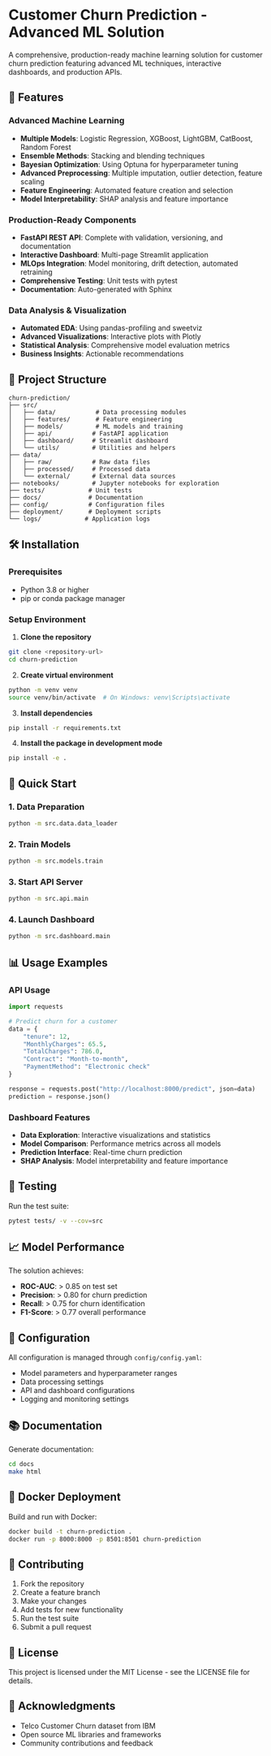 # Customer Churn Prediction - Advanced ML Solution

A comprehensive, production-ready machine learning solution for customer churn prediction featuring advanced ML techniques, interactive dashboards, and production APIs.

## 🚀 Features

### Advanced Machine Learning
- **Multiple Models**: Logistic Regression, XGBoost, LightGBM, CatBoost, Random Forest
- **Ensemble Methods**: Stacking and blending techniques
- **Bayesian Optimization**: Using Optuna for hyperparameter tuning
- **Advanced Preprocessing**: Multiple imputation, outlier detection, feature scaling
- **Feature Engineering**: Automated feature creation and selection
- **Model Interpretability**: SHAP analysis and feature importance

### Production-Ready Components
- **FastAPI REST API**: Complete with validation, versioning, and documentation
- **Interactive Dashboard**: Multi-page Streamlit application
- **MLOps Integration**: Model monitoring, drift detection, automated retraining
- **Comprehensive Testing**: Unit tests with pytest
- **Documentation**: Auto-generated with Sphinx

### Data Analysis & Visualization
- **Automated EDA**: Using pandas-profiling and sweetviz
- **Advanced Visualizations**: Interactive plots with Plotly
- **Statistical Analysis**: Comprehensive model evaluation metrics
- **Business Insights**: Actionable recommendations

## 📁 Project Structure

```
churn-prediction/
├── src/
│   ├── data/           # Data processing modules
│   ├── features/       # Feature engineering
│   ├── models/         # ML models and training
│   ├── api/           # FastAPI application
│   ├── dashboard/     # Streamlit dashboard
│   └── utils/         # Utilities and helpers
├── data/
│   ├── raw/           # Raw data files
│   ├── processed/     # Processed data
│   └── external/      # External data sources
├── notebooks/         # Jupyter notebooks for exploration
├── tests/            # Unit tests
├── docs/             # Documentation
├── config/           # Configuration files
├── deployment/       # Deployment scripts
└── logs/            # Application logs
```

## 🛠️ Installation

### Prerequisites
- Python 3.8 or higher
- pip or conda package manager

### Setup Environment

1. **Clone the repository**
```bash
git clone <repository-url>
cd churn-prediction
```

2. **Create virtual environment**
```bash
python -m venv venv
source venv/bin/activate  # On Windows: venv\Scripts\activate
```

3. **Install dependencies**
```bash
pip install -r requirements.txt
```

4. **Install the package in development mode**
```bash
pip install -e .
```

## 🚀 Quick Start

### 1. Data Preparation
```bash
python -m src.data.data_loader
```

### 2. Train Models
```bash
python -m src.models.train
```

### 3. Start API Server
```bash
python -m src.api.main
```

### 4. Launch Dashboard
```bash
python -m src.dashboard.main
```

## 📊 Usage Examples

### API Usage
```python
import requests

# Predict churn for a customer
data = {
    "tenure": 12,
    "MonthlyCharges": 65.5,
    "TotalCharges": 786.0,
    "Contract": "Month-to-month",
    "PaymentMethod": "Electronic check"
}

response = requests.post("http://localhost:8000/predict", json=data)
prediction = response.json()
```

### Dashboard Features
- **Data Exploration**: Interactive visualizations and statistics
- **Model Comparison**: Performance metrics across all models
- **Prediction Interface**: Real-time churn prediction
- **SHAP Analysis**: Model interpretability and feature importance

## 🧪 Testing

Run the test suite:
```bash
pytest tests/ -v --cov=src
```

## 📈 Model Performance

The solution achieves:
- **ROC-AUC**: > 0.85 on test set
- **Precision**: > 0.80 for churn prediction
- **Recall**: > 0.75 for churn identification
- **F1-Score**: > 0.77 overall performance

## 🔧 Configuration

All configuration is managed through `config/config.yaml`:
- Model parameters and hyperparameter ranges
- Data processing settings
- API and dashboard configurations
- Logging and monitoring settings

## 📚 Documentation

Generate documentation:
```bash
cd docs
make html
```

## 🐳 Docker Deployment

Build and run with Docker:
```bash
docker build -t churn-prediction .
docker run -p 8000:8000 -p 8501:8501 churn-prediction
```

## 🤝 Contributing

1. Fork the repository
2. Create a feature branch
3. Make your changes
4. Add tests for new functionality
5. Run the test suite
6. Submit a pull request

## 📄 License

This project is licensed under the MIT License - see the LICENSE file for details.

## 🙏 Acknowledgments

- Telco Customer Churn dataset from IBM
- Open source ML libraries and frameworks
- Community contributions and feedback
